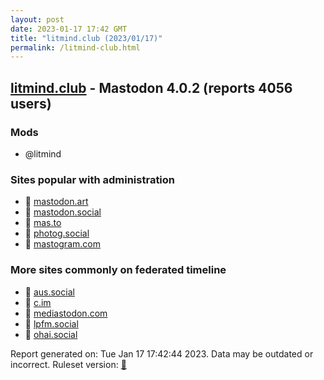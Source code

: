 ```yaml
---
layout: post
date: 2023-01-17 17:42 GMT
title: "litmind.club (2023/01/17)"
permalink: /litmind-club.html
---
```


## [litmind.club](https://litmind.club) - Mastodon 4.0.2 (reports 4056 users)

### Mods
 * @litmind

### Sites popular with administration

* 🐘 [mastodon.art](/mastodon-art.html)
* 🐘 [mastodon.social](/mastodon-social.html)
* 🐘 [mas.to](/mas-to.html)
* 🐘 [photog.social](/photog-social.html)
* 🐘 [mastogram.com](/mastogram-com.html)

### More sites commonly on federated timeline

* 🐘 [aus.social](/aus-social.html)
* 🐘 [c.im](/c-im.html)
* 🐘 [mediastodon.com](/mediastodon-com.html)
* 🐘 [lpfm.social](/lpfm-social.html)
* 🐘 [ohai.social](/ohai-social.html)

Report generated on: Tue Jan 17 17:42:44 2023. Data may be outdated or incorrect.
Ruleset version: [🧁](/version-cupcake)
